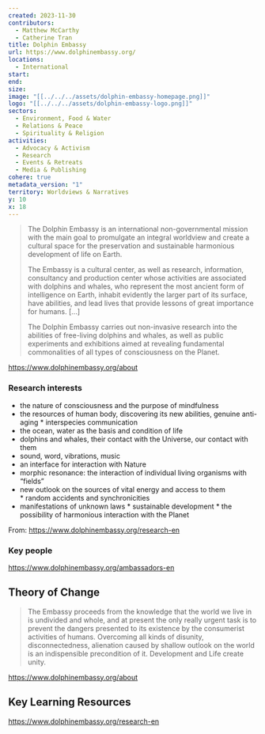 ```yaml
---
created: 2023-11-30
contributors:
  - Matthew McCarthy
  - Catherine Tran
title: Dolphin Embassy
url: https://www.dolphinembassy.org/
locations:
  - International
start: 
end: 
size: 
image: "[[../../../assets/dolphin-embassy-homepage.png]]"
logo: "[[../../../assets/dolphin-embassy-logo.png]]"
sectors:
  - Environment, Food & Water
  - Relations & Peace
  - Spirituality & Religion
activities:
  - Advocacy & Activism
  - Research
  - Events & Retreats
  - Media & Publishing
cohere: true
metadata_version: "1"
territory: Worldviews & Narratives
y: 10
x: 18
---
```


> The Dolphin Embassy is an international non-governmental mission with the main goal to promulgate an integral worldview and create a cultural space for the preservation and sustainable harmonious development of life on Earth.
>
>The Embassy is a cultural center, as well as research, information, consultancy and production center whose activities are associated with dolphins and whales, who represent the most ancient form of intelligence on Earth, inhabit evidently the larger part of its surface, have abilities, and lead lives that provide lessons of great importance for humans. [...]
>
> The Dolphin Embassy carries out non-invasive research into the abilities of free-living dolphins and whales, as well as public experiments and exhibitions aimed at revealing fundamental commonalities of all types of consciousness on the Planet.

https://www.dolphinembassy.org/about 

### Research interests

* the nature of consciousness and the purpose of mindfulness
* the resources of human body, discovering its new abilities, genuine anti-aging
* interspecies communication
* the ocean, water as the basis and condition of life
* dolphins and whales, their contact with the Universe, our contact with them
* sound, word, vibrations, music
* an interface for interaction with Nature
* morphic resonance: the interaction of individual living organisms with “fields”
* new outlook on the sources of vital energy and access to them
* random accidents and synchronicities
* manifestations of unknown laws
* sustainable development
* the possibility of harmonious interaction with the Planet

From: https://www.dolphinembassy.org/research-en 

### Key people 

https://www.dolphinembassy.org/ambassadors-en

## Theory of Change 

>The Embassy proceeds from the knowledge that the world we live in is undivided and whole, and at present the only really urgent task is to prevent the dangers presented to its existence by the consumerist activities of humans. Overcoming all kinds of disunity, disconnectedness, alienation caused by shallow outlook on the world is an indispensible precondition of it. Development and Life create unity.

https://www.dolphinembassy.org/about

## Key Learning Resources 

https://www.dolphinembassy.org/research-en



